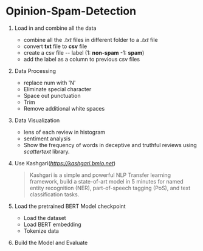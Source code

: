 # Opinion-Spam-Detection

1. Load in and combine all the data
    * combine all the _.txt_ files in different folder to a _.txt_ file
    * convert **txt** file to **csv** file
    * create a csv file -- label (1: **non-spam**  -1: **spam**)
    * add the label as a column to previous csv files
    
2. Data Processing 
    * replace num with 'N'
    * Eliminate special character
    * Space out punctuation
    * Trim
    * Remove additional white spaces
3. Data Visualization
    * lens of each review in histogram
    * sentiment analysis
    * Show the frequency of words in deceptive and truthful reviews using _scattertext_ library.
    
4. Use Kashgari(*https://kashgari.bmio.net*)
    >Kashgari is a simple and powerful NLP Transfer learning framework, build a state-of-art model in 5 minutes for named entity recognition (NER), part-of-speech tagging (PoS), and text classification tasks.
 
 5. Load the pretrained BERT Model checkpoint
    * Load the dataset
    * Load BERT embedding
    * Tokenize data
 
 6. Build the Model and Evaluate